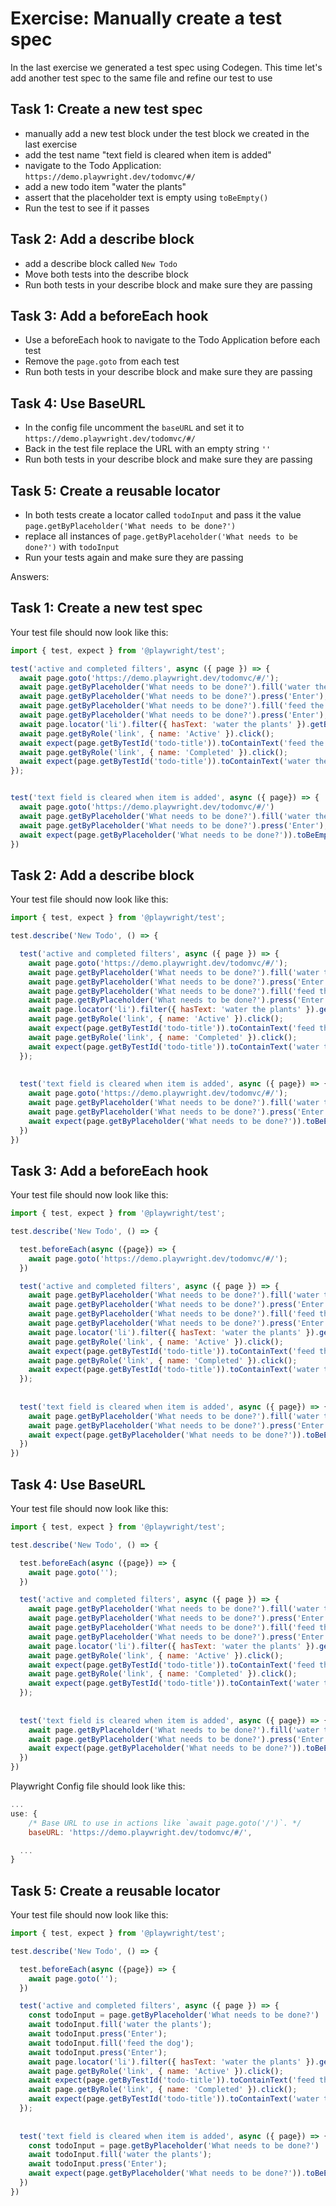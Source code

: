 # Exercise: Manually create a test spec

In the last exercise we generated a test spec using Codegen. This time let's add another test spec to the same file and refine our test to use 

## Task 1: Create a new test spec

- manually add a new test block under the test block we created in the last exercise
- add the test name "text field is cleared when item is added"
- navigate to the Todo Application: `https://demo.playwright.dev/todomvc/#/`
- add a new todo item "water the plants"
- assert that the placeholder text is empty using `toBeEmpty()`
- Run the test to see if it passes

## Task 2: Add a describe block

- add a describe block called `New Todo` 
- Move both tests into the describe block
- Run both tests in your describe block and make sure they are passing

## Task 3: Add a beforeEach hook

- Use a beforeEach hook to navigate to the Todo Application before each test
- Remove the `page.goto` from each test
- Run both tests in your describe block and make sure they are passing


## Task 4: Use BaseURL

- In the config file uncomment the `baseURL` and set it to `https://demo.playwright.dev/todomvc/#/`
- Back in the test file replace the URL with an empty string `''`
- Run both tests in your describe block and make sure they are passing


## Task 5: Create a reusable locator

- In both tests create a locator called `todoInput` and pass it the value `page.getByPlaceholder('What needs to be done?')`
- replace all instances of `page.getByPlaceholder('What needs to be done?')` with `todoInput`
- Run your tests again and make sure they are passing


Answers:

## Task 1: Create a new test spec

Your test file should now look like this:


```js
import { test, expect } from '@playwright/test';

test('active and completed filters', async ({ page }) => {
  await page.goto('https://demo.playwright.dev/todomvc/#/');
  await page.getByPlaceholder('What needs to be done?').fill('water the plants');
  await page.getByPlaceholder('What needs to be done?').press('Enter');
  await page.getByPlaceholder('What needs to be done?').fill('feed the dog');
  await page.getByPlaceholder('What needs to be done?').press('Enter');
  await page.locator('li').filter({ hasText: 'water the plants' }).getByLabel('Toggle Todo').check();
  await page.getByRole('link', { name: 'Active' }).click();
  await expect(page.getByTestId('todo-title')).toContainText('feed the dog');
  await page.getByRole('link', { name: 'Completed' }).click();
  await expect(page.getByTestId('todo-title')).toContainText('water the plants');
});


test('text field is cleared when item is added', async ({ page}) => {
  await page.goto('https://demo.playwright.dev/todomvc/#/')
  await page.getByPlaceholder('What needs to be done?').fill('water the plants');
  await page.getByPlaceholder('What needs to be done?').press('Enter');
  await expect(page.getByPlaceholder('What needs to be done?')).toBeEmpty();
})
```
## Task 2: Add a describe block

Your test file should now look like this:

```js
import { test, expect } from '@playwright/test';

test.describe('New Todo', () => {

  test('active and completed filters', async ({ page }) => {
    await page.goto('https://demo.playwright.dev/todomvc/#/');
    await page.getByPlaceholder('What needs to be done?').fill('water the plants');
    await page.getByPlaceholder('What needs to be done?').press('Enter');
    await page.getByPlaceholder('What needs to be done?').fill('feed the dog');
    await page.getByPlaceholder('What needs to be done?').press('Enter');
    await page.locator('li').filter({ hasText: 'water the plants' }).getByLabel('Toggle Todo').check();
    await page.getByRole('link', { name: 'Active' }).click();
    await expect(page.getByTestId('todo-title')).toContainText('feed the dog');
    await page.getByRole('link', { name: 'Completed' }).click();
    await expect(page.getByTestId('todo-title')).toContainText('water the plants');
  });
  
  
  test('text field is cleared when item is added', async ({ page}) => {
    await page.goto('https://demo.playwright.dev/todomvc/#/');
    await page.getByPlaceholder('What needs to be done?').fill('water the plants');
    await page.getByPlaceholder('What needs to be done?').press('Enter');
    await expect(page.getByPlaceholder('What needs to be done?')).toBeEmpty();
  })
})
```

## Task 3: Add a beforeEach hook

Your test file should now look like this:

```js
import { test, expect } from '@playwright/test';

test.describe('New Todo', () => {

  test.beforeEach(async ({page}) => {
    await page.goto('https://demo.playwright.dev/todomvc/#/');
  })

  test('active and completed filters', async ({ page }) => {
    await page.getByPlaceholder('What needs to be done?').fill('water the plants');
    await page.getByPlaceholder('What needs to be done?').press('Enter');
    await page.getByPlaceholder('What needs to be done?').fill('feed the dog');
    await page.getByPlaceholder('What needs to be done?').press('Enter');
    await page.locator('li').filter({ hasText: 'water the plants' }).getByLabel('Toggle Todo').check();
    await page.getByRole('link', { name: 'Active' }).click();
    await expect(page.getByTestId('todo-title')).toContainText('feed the dog');
    await page.getByRole('link', { name: 'Completed' }).click();
    await expect(page.getByTestId('todo-title')).toContainText('water the plants');
  });
  
  
  test('text field is cleared when item is added', async ({ page}) => {
    await page.getByPlaceholder('What needs to be done?').fill('water the plants');
    await page.getByPlaceholder('What needs to be done?').press('Enter');
    await expect(page.getByPlaceholder('What needs to be done?')).toBeEmpty();
  })
})
```

## Task 4: Use BaseURL

Your test file should now look like this:

```js
import { test, expect } from '@playwright/test';

test.describe('New Todo', () => {

  test.beforeEach(async ({page}) => {
    await page.goto('');
  })

  test('active and completed filters', async ({ page }) => {
    await page.getByPlaceholder('What needs to be done?').fill('water the plants');
    await page.getByPlaceholder('What needs to be done?').press('Enter');
    await page.getByPlaceholder('What needs to be done?').fill('feed the dog');
    await page.getByPlaceholder('What needs to be done?').press('Enter');
    await page.locator('li').filter({ hasText: 'water the plants' }).getByLabel('Toggle Todo').check();
    await page.getByRole('link', { name: 'Active' }).click();
    await expect(page.getByTestId('todo-title')).toContainText('feed the dog');
    await page.getByRole('link', { name: 'Completed' }).click();
    await expect(page.getByTestId('todo-title')).toContainText('water the plants');
  });
  
  
  test('text field is cleared when item is added', async ({ page}) => {
    await page.getByPlaceholder('What needs to be done?').fill('water the plants');
    await page.getByPlaceholder('What needs to be done?').press('Enter');
    await expect(page.getByPlaceholder('What needs to be done?')).toBeEmpty();
  })
})
```


Playwright Config file should look like this:

```js
...
use: {
    /* Base URL to use in actions like `await page.goto('/')`. */
    baseURL: 'https://demo.playwright.dev/todomvc/#/',

  ...
}
```

## Task 5: Create a reusable locator

Your test file should now look like this:

```js
import { test, expect } from '@playwright/test';

test.describe('New Todo', () => {

  test.beforeEach(async ({page}) => {
    await page.goto('');
  })

  test('active and completed filters', async ({ page }) => {
    const todoInput = page.getByPlaceholder('What needs to be done?')
    await todoInput.fill('water the plants');
    await todoInput.press('Enter');
    await todoInput.fill('feed the dog');
    await todoInput.press('Enter');
    await page.locator('li').filter({ hasText: 'water the plants' }).getByLabel('Toggle Todo').check();
    await page.getByRole('link', { name: 'Active' }).click();
    await expect(page.getByTestId('todo-title')).toContainText('feed the dog');
    await page.getByRole('link', { name: 'Completed' }).click();
    await expect(page.getByTestId('todo-title')).toContainText('water the plants');
  });
  
  
  test('text field is cleared when item is added', async ({ page}) => {
    const todoInput = page.getByPlaceholder('What needs to be done?')
    await todoInput.fill('water the plants');
    await todoInput.press('Enter');
    await expect(page.getByPlaceholder('What needs to be done?')).toBeEmpty();
  })
})
```
